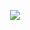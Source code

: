 <p align="center">
  <a href="https://github.com/afkT">
    <img src="https://github-readme-stats.vercel.app/api?username=afkT&count_private=true&show_icons=true&hide=contribs&include_all_commits=true&theme=vue" />
  </a>
</p>
